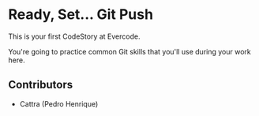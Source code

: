
# Ready, Set... Git Push

This is your first CodeStory at Evercode.

You're going to practice common Git skills that you'll use during your work here.


## Contributors

- Cattra (Pedro Henrique)
